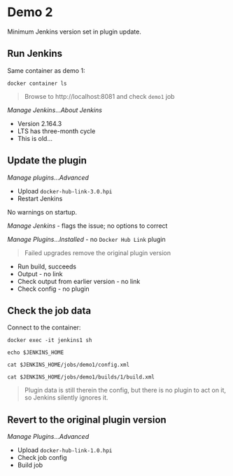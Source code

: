 # Demo 2

Minimum Jenkins version set in plugin update.

## Run Jenkins

Same container as demo 1:

```
docker container ls
```

> Browse to http://localhost:8081 and check `demo1` job

_Manage Jenkins_..._About Jenkins_

- Version 2.164.3
- LTS has three-month cycle
- This is old...

## Update the plugin

_Manage plugins_..._Advanced_

- Upload `docker-hub-link-3.0.hpi`
- Restart Jenkins

No warnings on startup.

_Manage Jenkins_ - flags the issue; no options to correct

_Manage Plugins_..._Installed_ - no `Docker Hub Link` plugin

> Failed upgrades remove the original plugin version

- Run build, succeeds
- Output - no link
- Check output from earlier version - no link
- Check config - no plugin

## Check the job data

Connect to the container:

```
docker exec -it jenkins1 sh

echo $JENKINS_HOME

cat $JENKINS_HOME/jobs/demo1/config.xml

cat $JENKINS_HOME/jobs/demo1/builds/1/build.xml
```

> Plugin data is still therein the config, but there is no plugin to act on it, so Jenkins silently ignores it.

## Revert to the original plugin version

_Manage Plugins_..._Advanced_

- Upload `docker-hub-link-1.0.hpi`
- Check job config
- Build job
